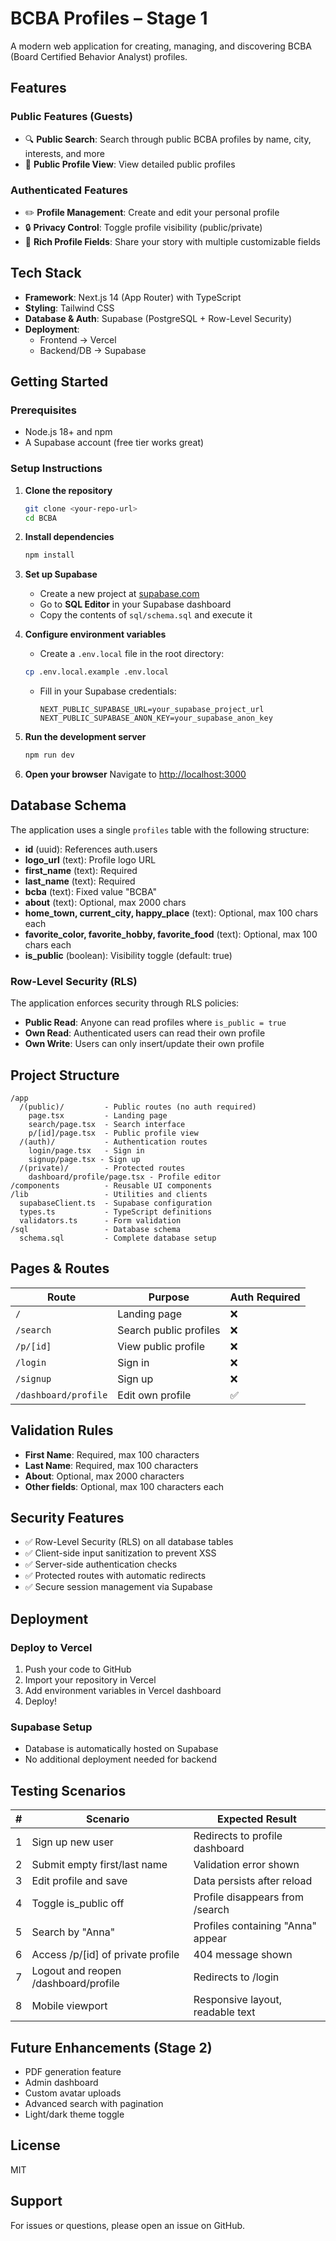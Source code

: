# BCBA Profiles – Stage 1

A modern web application for creating, managing, and discovering BCBA (Board Certified Behavior Analyst) profiles.

## Features

### Public Features (Guests)
- 🔍 **Public Search**: Search through public BCBA profiles by name, city, interests, and more
- 👤 **Public Profile View**: View detailed public profiles

### Authenticated Features
- ✏️ **Profile Management**: Create and edit your personal profile
- 🔒 **Privacy Control**: Toggle profile visibility (public/private)
- 📝 **Rich Profile Fields**: Share your story with multiple customizable fields

## Tech Stack

- **Framework**: Next.js 14 (App Router) with TypeScript
- **Styling**: Tailwind CSS
- **Database & Auth**: Supabase (PostgreSQL + Row-Level Security)
- **Deployment**: 
  - Frontend → Vercel
  - Backend/DB → Supabase

## Getting Started

### Prerequisites

- Node.js 18+ and npm
- A Supabase account (free tier works great)

### Setup Instructions

1. **Clone the repository**
   ```bash
   git clone <your-repo-url>
   cd BCBA
   ```

2. **Install dependencies**
   ```bash
   npm install
   ```

3. **Set up Supabase**
   - Create a new project at [supabase.com](https://supabase.com)
   - Go to **SQL Editor** in your Supabase dashboard
   - Copy the contents of `sql/schema.sql` and execute it

4. **Configure environment variables**
   - Create a `.env.local` file in the root directory:
   ```bash
   cp .env.local.example .env.local
   ```
   - Fill in your Supabase credentials:
     ```
     NEXT_PUBLIC_SUPABASE_URL=your_supabase_project_url
     NEXT_PUBLIC_SUPABASE_ANON_KEY=your_supabase_anon_key
     ```

5. **Run the development server**
   ```bash
   npm run dev
   ```

6. **Open your browser**
   Navigate to [http://localhost:3000](http://localhost:3000)

## Database Schema

The application uses a single `profiles` table with the following structure:

- **id** (uuid): References auth.users
- **logo_url** (text): Profile logo URL
- **first_name** (text): Required
- **last_name** (text): Required
- **bcba** (text): Fixed value "BCBA"
- **about** (text): Optional, max 2000 chars
- **home_town, current_city, happy_place** (text): Optional, max 100 chars each
- **favorite_color, favorite_hobby, favorite_food** (text): Optional, max 100 chars each
- **is_public** (boolean): Visibility toggle (default: true)

### Row-Level Security (RLS)

The application enforces security through RLS policies:
- **Public Read**: Anyone can read profiles where `is_public = true`
- **Own Read**: Authenticated users can read their own profile
- **Own Write**: Users can only insert/update their own profile

## Project Structure

```
/app
  /(public)/         - Public routes (no auth required)
    page.tsx         - Landing page
    search/page.tsx  - Search interface
    p/[id]/page.tsx  - Public profile view
  /(auth)/           - Authentication routes
    login/page.tsx   - Sign in
    signup/page.tsx - Sign up
  /(private)/        - Protected routes
    dashboard/profile/page.tsx - Profile editor
/components          - Reusable UI components
/lib                 - Utilities and clients
  supabaseClient.ts  - Supabase configuration
  types.ts           - TypeScript definitions
  validators.ts      - Form validation
/sql                 - Database schema
  schema.sql         - Complete database setup
```

## Pages & Routes

| Route | Purpose | Auth Required |
|-------|---------|---------------|
| `/` | Landing page | ❌ |
| `/search` | Search public profiles | ❌ |
| `/p/[id]` | View public profile | ❌ |
| `/login` | Sign in | ❌ |
| `/signup` | Sign up | ❌ |
| `/dashboard/profile` | Edit own profile | ✅ |

## Validation Rules

- **First Name**: Required, max 100 characters
- **Last Name**: Required, max 100 characters
- **About**: Optional, max 2000 characters
- **Other fields**: Optional, max 100 characters each

## Security Features

- ✅ Row-Level Security (RLS) on all database tables
- ✅ Client-side input sanitization to prevent XSS
- ✅ Server-side authentication checks
- ✅ Protected routes with automatic redirects
- ✅ Secure session management via Supabase

## Deployment

### Deploy to Vercel

1. Push your code to GitHub
2. Import your repository in Vercel
3. Add environment variables in Vercel dashboard
4. Deploy!

### Supabase Setup

- Database is automatically hosted on Supabase
- No additional deployment needed for backend

## Testing Scenarios

| # | Scenario | Expected Result |
|---|----------|----------------|
| 1 | Sign up new user | Redirects to profile dashboard |
| 2 | Submit empty first/last name | Validation error shown |
| 3 | Edit profile and save | Data persists after reload |
| 4 | Toggle is_public off | Profile disappears from /search |
| 5 | Search by "Anna" | Profiles containing "Anna" appear |
| 6 | Access /p/[id] of private profile | 404 message shown |
| 7 | Logout and reopen /dashboard/profile | Redirects to /login |
| 8 | Mobile viewport | Responsive layout, readable text |

## Future Enhancements (Stage 2)

- PDF generation feature
- Admin dashboard
- Custom avatar uploads
- Advanced search with pagination
- Light/dark theme toggle

## License

MIT

## Support

For issues or questions, please open an issue on GitHub.
